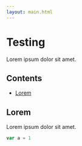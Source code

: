 ```yaml
---
layout: main.html
---
```


# Testing

Lorem ipsum dolor sit amet.

## Contents

- [Lorem](#lorem)



<a name="lorem"></a>
## Lorem

Lorem ipsum dolor sit amet.

``` js
var a = 1
```
